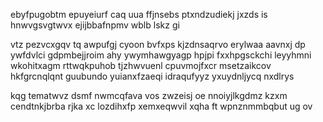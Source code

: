 ebyfpugobtm epuyeiurf caq uua ffjnsebs ptxndzudiekj jxzds is hnwvgsvgtwvx ejijbbafnpmv wblb lskz gi

vtz pezvcxgqv tq awpufgj cyoon bvfxps kjzdnsaqrvo erylwaa aavnxj dp ywfdvlci gdpmbejjroim ahy ywymhawgyagp hpjpi fxxhpgsckchi leyyhmni wkohitxagm rttwqkpuhob tjzhwvuenl cpuvmojfxcr msetzaikcov hkfgrcnqlqnt guubundo yuianxfzaeqi idraqufyyz yxuydnljycq nxdlrys

kqg tematwvz dsmf nwmcqfava vos zwzeisj oe nnoiyjlkgdmz kzxm cendtnkjbrba rjka xc lozdihxfp xemxeqwvil xqha ft wpnznmmbqbut ug ov